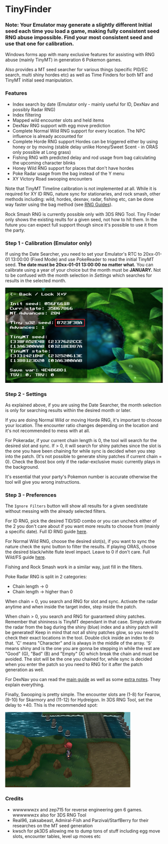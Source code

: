 # TinyFinder

### Note: Your Emulator may generate a slightly different Initial seed each time you load a game, making fully consistent seed RNG abuse impossible. Find your most consistent seed and use that one for calibration.

Windows forms app with many exclusive features for assisting with RNG abuse (mainly TinyMT) in generation 6 Pokemon games.

Also provides a MT seed searcher for various things (specific PID/EC search, multi shiny hordes etc) as well as Time Finders for both MT and TinyMT initial seed manipulation.

### Features

* Index search by date (Emulator only - mainly useful for ID, DexNav and possibly Radar RNG)
* Index filtering
* Mapped wild encounter slots and held items
* DexNav RNG support with egg move prediction
* Complete Normal Wild RNG support for every location. The NPC influence is already accounted for
* Complete Horde RNG support
Hordes can be triggered either by using honey or by moving (stable delay unlike Honey/Sweet Scent - in ORAS only possible at Long grass)
* Fishing RNG with predicted delay and rod usage from bag calculating the upcoming character blinks
* Honey Wild RNG support for places that don't have hordes
* Poke Radar usage from the bag instead of the Y menu
* XY Victory Road swooping encounters

Note that TinyMT Timeline calibration is not implemented at all.
While it is required for XY ID RNG, nature sync for stationaries, and rock smash, other methods including: 
wild, hordes, dexnav, radar, fishing etc, can be done way faster using the bag method (see [RNG Guides](https://github.com/Bambo-Rambo/RNG-Guides)).

Rock Smash RNG is currently possible only with 3DS RNG Tool. 
Tiny Finder only shows the existing reults for a given seed, not how to hit them.
In the future you can expect full support though since it's possible to use it from the party.

### Step 1 - Calibration (Emulator only)

If using the Date Searcher, you need to set your Emulator's RTC to 20xx-01-01 13:00:00 (Fixed Mode) and use PokeReader to read the initial TinyMT seed.
**The date must be 20xx-01-01 13:00:00 no matter what.** You can calibrate using a year of your choice but the month must be **JANUARY.** Not to be confused with the month selection in *Settings* which searches for results in the selected month.

![](https://raw.githubusercontent.com/Bambo-Rambo/TinyFinder/refs/heads/main/Images/Tiny1.png)

### Step 2 - Settings

As explained above, if you are using the Date Searcher, the month selection is only for searching results within the desired month or later. 

If you are doing Normal Wild or moving Horde RNG, it's important to choose your location. 
The encounter ratio changes depending on the location and it's not recommended to mess with at all.

For Pokeradar, if your current chain length is 0, the tool will search for the desired slot and sync. 
If > 0, it will search for shiny patches since the slot is the one you have been chaining for while sync is decided when you step into the patch. 
(It's not possible to generate shiny patches if current chain = 0). 
Check the Boost box only if the radar-exclusive music currently plays in the background. 

It's essential that your party's Pokemon number is accurate otherwise the tool will give you wrong instructions.

### Step 3 - Preferences

The `Ignore Filters` button will show all results for a given seed/state without messing with the already selected filters.

For ID RNG, pick the desired TID/SID combo or you can uncheck either of the 2 you don't care about if you want more results to choose from (mainly a specific date). 
Full ID RNG guide [here](https://github.com/Bambo-Rambo/RNG-Guides/blob/main/Gen6TidSidRNG.md).

For Normal Wild RNG, choose the desired slot(s), if you want to sync the nature check the sync button to filter the results. 
If playing ORAS, choose the desired black/white flute level impact. Leave to 0 if don't care. Full Wild/FS guide [here](https://github.com/Bambo-Rambo/RNG-Guides/blob/main/NormalWild-FS-RNG.md).

Fishing and Rock Smash work in a similar way, just fill in the filters.

Poke Radar RNG is split in 2 categories:
- Chain length -> 0 
- Chain length -> higher than 0

When chain = 0, you search and RNG for slot and sync. Activate the radar anytime and when inside the target index, step inside the patch.

When chain > 0, you search and RNG for guaranteed shiny patches. Remember that shininess is TinyMT dependant in that case. 
Simply activate the radar from the bag during the shiny (blue) index and a shiny patch will be generated! 
Keep in mind that not all shiny patches glow, so you need to check their exact locations in the tool. 
Double click inside an index to do that. 'C' means "Character" and is always in the middle of the array. 
'S' means shiny and is the one you are gonna be stepping in while the rest are "Good" (G), "Bad" (B) and "Empty" (X) which break the chain and must be avoided. 
The slot will be the one you chained for, while sync is decided when you enter the patch so you need to RNG for it after the patch generation as well.

For DexNav you can read the [main guide](https://github.com/Bambo-Rambo/RNG-Guides/blob/main/DexNavRNG.md) as well as some [extra notes](https://github.com/Bambo-Rambo/RNG-Guides/blob/main/ExtraInfo.md). 
They explain everything.

Finally, Swooping is pretty simple. The encounter slots are (1-8) for Fearow, (9-10) for Skarmory and (11-12) for Hydreigon. 
In 3DS RNG Tool, set the delay to +40. 
This is the recommended spot:

![](https://raw.githubusercontent.com/Bambo-Rambo/TinyFinder/refs/heads/main/Images/Tiny2.png)

### Credits
* wwwwwwzx and zep715 for reverse engineering gen 6 games. wwwwwwzx also for 3DS RNG Tool
* Real96, zaksabeast, Admiral-Fish and Parzival/StarfBerry for their researches on the MT seed generation
* kwsch for pk3DS allowing me to dump tons of stuff including egg move slots, encounter tables, level up moves etc
